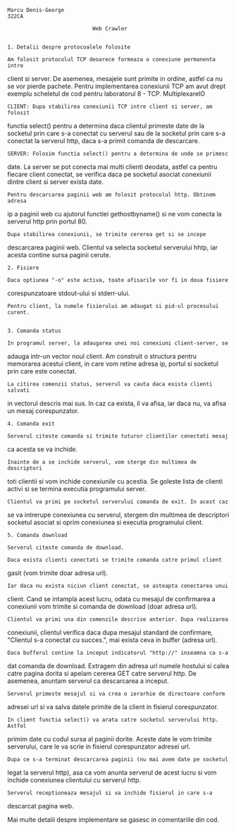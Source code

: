 
	Marcu Denis-George
	322CA

                               Web Crawler


    1. Detalii despre protocoalele folosite

    Am folosit protocolul TCP deoarece formeaza o conexiune permanenta intre
client si server. De asemenea, mesajele sunt primite in ordine, astfel ca nu
se vor pierde pachete.
    Pentru implementarea conexiunii TCP am avut drept exemplu scheletul de cod
pentru laboratorul 8 - TCP. MultiplexareIO

    CLIENT: Dupa stabilirea conexiunii TCP intre client si server, am folosit
functia select() pentru a determina daca clientul primeste date de la
socketul prin care s-a conectat cu serverul sau de la socketul prin care
s-a conectat la serverul http, daca s-a primit comanda de descarcare.

    SERVER: Folosim functia select() pentru a determina de unde se primesc
date. La server se pot conecta mai multi clienti deodata, astfel ca pentru
fiecare client conectat, se verifica daca pe socketul asociat conexiunii
dintre client si server exista date.

    
    Pentru descarcarea paginii web am folosit protocolul http. Obtinem adresa
ip a paginii web cu ajutorul functiei gethostbyname() si ne vom conecta la
serverul http prin portul 80.

    Dupa stabilirea conexiunii, se trimite cererea get si se incepe
descarcarea paginii web. Clientul va selecta socketul serverului hhtp, iar
acesta contine sursa paginii cerute.


    2. Fisiere

    Daca optiunea "-o" este activa, toate afisarile vor fi in doua fisiere
corespunzatoare stdout-ului si stderr-ului.

    Pentru client, la numele fisierului am adaugat si pid-ul procesului curent.
    

    3. Comanda status

    In programul server, la adaugarea unei noi conexiuni client-server, se
adauga intr-un vector noul client. Am construit o structura pentru memorarea
acestui client, in care vom retine adresa ip, portul si socketul prin care
este conectat.

    La citirea comenzii status, serverul va cauta daca exista clienti salvati
in vectorul descris mai sus. In caz ca exista, il va afisa, iar daca nu, va 
afisa un mesaj corespunzator.

    
    4. Comanda exit

    Serverul citeste comanda si trimite tuturor clientilor conectati mesaj
ca acesta se va inchide.

    Inainte de a se inchide serverul, vom sterge din multimea de descriptori
toti clientii si vom inchide conexiunile cu acestia. Se goleste lista de
clienti activi si se termina executia programului server.

    Clientul va primi pe socketul serverului comanda de exit. In acest caz
se va intrerupe conexiunea cu serverul, stergem din multimea de descriptori
socketul asociat si oprim conexiunea si executia programului client.


    5. Comanda download

    Serverul citeste comanda de download.

    Daca exista clienti conectati se trimite comanda catre primul client
gasit (vom trimite doar adresa url).

    Iar daca nu exista niciun client conectat, se asteapta conectarea unui
client. Cand se intampla acest lucru, odata cu mesajul de confirmarea a
conexiunii vom trimite si comanda de download (doar adresa url).  

    Clientul va primi una din comenzile descrise anterior. Dupa realizarea
conexiunii, clientul verifica daca dupa mesajul standard de confirmare,
"Clientul s-a conectat cu succes.", mai exista ceva in buffer (adresa url).

    Daca bufferul contine la inceput indicatorul "http://" inseamna ca s-a
dat comanda de download. Extragem din adresa url numele hostului si calea
catre pagina dorita si apelam cererea GET catre serverul http. De asemenea,
anuntam serverul ca descarcarea a inceput.

    Serverul primeste mesajul si va crea o ierarhie de directoare conform
adresei url si va salva datele primite de la client in fisierul corespunzator.

    In client functia select() va arata catre socketul serverului http. Astfel
primim date cu codul sursa al paginii dorite. Aceste date le vom trimite
serverului, care le va scrie in fisierul corespunzator adresei url.

    Dupa ce s-a terminat descarcarea paginii (nu mai avem date pe socketul
legat la serverul http), asa ca vom anunta serverul de acest lucru si vom
inchide conexiunea clientului cu serverul http.

    Serverul receptioneaza mesajul si va inchide fisierul in care s-a
descarcat pagina web.

  Mai multe detalii despre implementare se gasesc in comentariile din cod.
